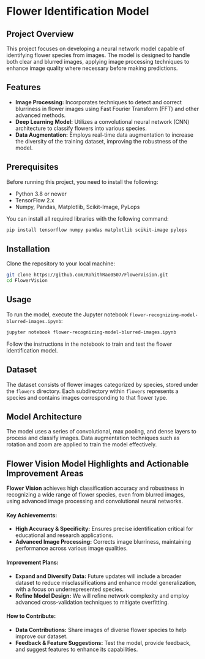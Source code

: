 
# Flower Identification Model

## Project Overview
This project focuses on developing a neural network model capable of identifying flower species from images. The model is designed to handle both clear and blurred images, applying image processing techniques to enhance image quality where necessary before making predictions.

## Features
- **Image Processing:** Incorporates techniques to detect and correct blurriness in flower images using Fast Fourier Transform (FFT) and other advanced methods.
- **Deep Learning Model:** Utilizes a convolutional neural network (CNN) architecture to classify flowers into various species.
- **Data Augmentation:** Employs real-time data augmentation to increase the diversity of the training dataset, improving the robustness of the model.

## Prerequisites
Before running this project, you need to install the following:
- Python 3.8 or newer
- TensorFlow 2.x
- Numpy, Pandas, Matplotlib, Scikit-Image, PyLops

You can install all required libraries with the following command:
```bash
pip install tensorflow numpy pandas matplotlib scikit-image pylops
```

## Installation
Clone the repository to your local machine:
```bash
git clone https://github.com/RohithRao0507/FlowerVision.git
cd FlowerVision
```

## Usage
To run the model, execute the Jupyter notebook `flower-recognizing-model-blurred-images.ipynb`:
```bash
jupyter notebook flower-recognizing-model-blurred-images.ipynb
```
Follow the instructions in the notebook to train and test the flower identification model.

## Dataset
The dataset consists of flower images categorized by species, stored under the `flowers` directory. Each subdirectory within `flowers` represents a species and contains images corresponding to that flower type.

## Model Architecture
The model uses a series of convolutional, max pooling, and dense layers to process and classify images. Data augmentation techniques such as rotation and zoom are applied to train the model effectively.


## Flower Vision Model Highlights and Actionable Improvement Areas

**Flower Vision** achieves high classification accuracy and robustness in recognizing a wide range of flower species, even from blurred images, using advanced image processing and convolutional neural networks.

#### Key Achievements:
- **High Accuracy & Specificity:** Ensures precise identification critical for educational and research applications.
- **Advanced Image Processing:** Corrects image blurriness, maintaining performance across various image qualities.

#### Improvement Plans:
- **Expand and Diversify Data:** Future updates will include a broader dataset to reduce misclassifications and enhance model generalization, with a focus on underrepresented species.
- **Refine Model Design:** We will refine network complexity and employ advanced cross-validation techniques to mitigate overfitting.

#### How to Contribute:
- **Data Contributions:** Share images of diverse flower species to help improve our dataset.
- **Feedback & Feature Suggestions:** Test the model, provide feedback, and suggest features to enhance its capabilities.
